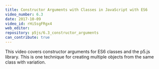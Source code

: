 ```yaml
---
title: Constructor Arguments with Classes in JavaScript with ES6
video_number: 6.3
date: 2017-10-09
video_id: rHiSsgFRgx4
web_editor:
repository: p5js/6.3_constructor_arguments
can_contribute: true
---
```


This video covers constructor arguments for ES6 classes and the p5.js library. This is one technique for creating multiple objects from the same class with variation.